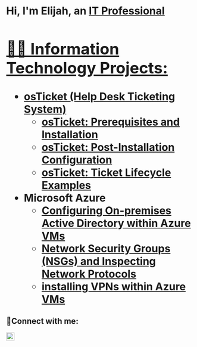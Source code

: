 <h1>Hi, I'm Elijah, an <a href="www.linkedin.com/in/elijah-d-powell-0322211b9">IT Professional

<h2>👨‍💻 Information Technology Projects:</h2>

- <b>osTicket (Help Desk Ticketing System)</b>
  - [osTicket: Prerequisites and Installation](https://github.com/ELIJAHPcooks/osticket-prereqs)
  - [osTicket: Post-Installation Configuration](https://github.com/ELIJAHPcooks/post-install-config)
  - [osTicket: Ticket Lifecycle Examples](https://github.com/ELIJAHPcooks/osTicket-Ticket-Lifecycle-Examples)
- <b>Microsoft Azure</b>
  - [Configuring On-premises Active Directory within Azure VMs](https://github.com/ELIJAHPcooks/configure-ad)
  - [Network Security Groups (NSGs) and Inspecting Network Protocols](https://github.com/ELIJAHPcooks/azure-network-protocols)
  - [installing VPNs within Azure VMs](https://github.com/ELIJAHPcooks/VPN-install)

<h2>🤳Connect with me:</h2>


[<img align="left" alt="Josh | LinkedIn" width="22px" src="https://cdn.jsdelivr.net/npm/simple-icons@v3/icons/linkedin.svg" />][linkedin]



[linkedin]: www.linkedin.com/in/elijahdpowell


